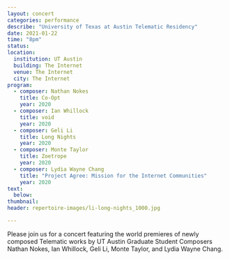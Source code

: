 ```yaml
---
layout: concert
categories: performance
describe: "University of Texas at Austin Telematic Residency"
date: 2021-01-22
time: "8pm"
status:
location:
  institution: UT Austin
  building: The Internet
  venue: The Internet
  city: The Internet
program:
  - composer: Nathan Nokes
    title: Co-Opt
    year: 2020
  - composer: Ian Whillock
    title: void
    year: 2020
  - composer: Geli Li
    title: Long Nights
    year: 2020
  - composer: Monte Taylor
    title: Zoetrope
    year: 2020
  - composer: Lydia Wayne Chang
    title: "Project Agree: Mission for the Internet Communities"
    year: 2020
text:
  below:
thumbnail:
header: repertoire-images/li-long-nights_1000.jpg

---
```


Please join us for a concert featuring the world premieres of newly composed Telematic works by UT Austin Graduate Student Composers Nathan Nokes, Ian Whillock, Geli Li, Monte Taylor, and Lydia Wayne Chang.
